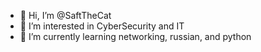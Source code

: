 - 👋 Hi, I’m @SaftTheCat
- 👀 I’m interested in CyberSecurity and IT
- 🌱 I’m currently learning networking, russian, and python

<!---
SaftTheCat/SaftTheCat is a ✨ special ✨ repository because its `README.md` (this file) appears on your GitHub profile.
You can click the Preview link to take a look at your changes.
--->
